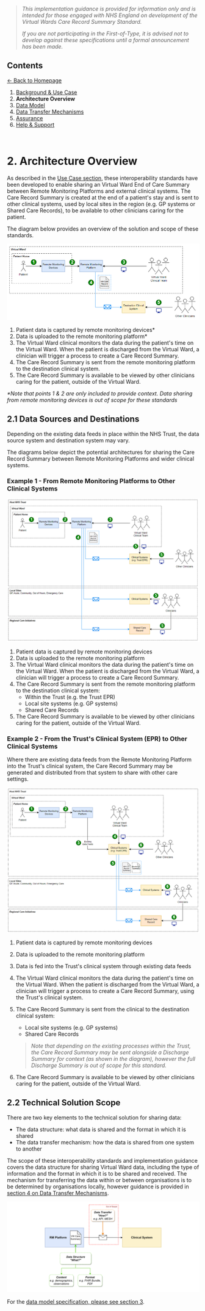 > *This implementation guidance is provided for information only and is intended for those engaged with NHS England on development of the Virtual Wards Care Record Summary Standard.* 
>
> *If you are not participating in the First-of-Type, it is advised not to develop against these specifications until a formal announcement has been made.*


## Contents
[&larr; Back to Homepage](/README.md)
1. [Background & Use Case](/1_Background.md)
2. **Architecture Overview**
3. [Data Model](/3_Data_Model.md)
4. [Data Transfer Mechanisms](/4_Data_Transfer_Mechanisms.md)
5. [Assurance](/5_Assurance.md)
6. [Help & Support](/6_Support.md)

<br>

# 2. Architecture Overview

As described in the [Use Case section](/1_Background.md), these interoperability standards have been developed to enable sharing an Virtual Ward End of Care Summary between Remote Monitoring Platforms and external clinical systems. The Care Record Summary is created at the end of a patient's stay and is sent to other clinical systems, used by local sites in the region (e.g. GP systems or Shared Care Records), to be available to other clinicians caring for the patient. 

The diagram below provides an overview of the solution and scope of these standards.

![image](/Images/Architecture%20Diagram%20-%20RM%20Platform%20to%20Destination%20System%20v1.png)

1. Patient data is captured by remote monitoring devices*
2. Data is uploaded to the remote monitoring platform*
3. The Virtual Ward clinical monitors the data during the patient's time on the Virtual Ward. When the patient is discharged from the Virtual Ward, a clinician will trigger a process to create a Care Record Summary. 
4. The Care Record Summary is sent from the remote monitoring platform to the destination clinical system.
5. The Care Record Summary is available to be viewed by other clinicians caring for the patient, outside of the Virtual Ward. 

*\*Note that points 1 & 2 are only included to provide context. Data sharing from remote monitoring devices is out of scope for these standards*

## 2.1 Data Sources and Destinations

Depending on the existing data feeds in place within the NHS Trust, the data source system and destination system may vary. 

The diagrams below depict the potential architectures for sharing the Care Record Summary between Remote Monitoring Platforms and wider clinical systems. 

### Example 1 - From Remote Monitoring Platforms to Other Clinical Systems

![image](/Images/Architecture%20Diagram%20-%20Data%20Sources%20%26%20Destinations%20-%20RM%20to%20CS%20v1.png)

1. Patient data is captured by remote monitoring devices
2. Data is uploaded to the remote monitoring platform
3. The Virtual Ward clinical monitors the data during the patient's time on the Virtual Ward. When the patient is discharged from the Virtual Ward, a clinician will trigger a process to create a Care Record Summary. 
4. The Care Record Summary is sent from the remote monitoring platform to the destination clinical system:
     - Within the Trust (e.g. the Trust EPR)
     - Local site systems (e.g. GP systems)
     - Shared Care Records
5. The Care Record Summary is available to be viewed by other clinicians caring for the patient, outside of the Virtual Ward. 

### Example 2 - From the Trust's Clinical System (EPR) to Other Clinical Systems

Where there are existing data feeds from the Remote Monitoring Platform into the Trust's clinical system, the Care Record Summary may be generated and distributed from that system to share with other care settings.

![image](/Images/Architecture%20Diagram%20-%20Data%20Sources%20%26%20Destinations%20-%20CS%20to%20CS%20v2.png)

1. Patient data is captured by remote monitoring devices
2. Data is uploaded to the remote monitoring platform
3. Data is fed into the Trust's clinical system through existing data feeds
4. The Virtual Ward clinical monitors the data during the patient's time on the Virtual Ward. When the patient is discharged from the Virtual Ward, a clinician will trigger a process to create a Care Record Summary, using the Trust's clinical system. 
5. The Care Record Summary is sent from the clinical to the destination clinical system:
     - Local site systems (e.g. GP systems)
     - Shared Care Records

    >*Note that depending on the existing processes within the Trust, the Care Record Summary may be sent alongside a Discharge Summary for context (as shown in the diagram), however the full Discharge Summary is out of scope for this standard.*

6. The Care Record Summary is available to be viewed by other clinicians caring for the patient, outside of the Virtual Ward. 

## 2.2 Technical Solution Scope

There are two key elements to the technical solution for sharing data:
 - The data structure: what data is shared and the format in which it is shared
 - The data transfer mechanism: how the data is shared from one system to another

The scope of these interoperability standards and implementation guidance covers the data structure for sharing Virtual Ward data, including the type of information and the format in which it is to be shared and received. The mechanism for transferring the data within or between organisations is to be determined by organisations locally, however guidance is provided in [section 4 on Data Transfer Mechanisms](/4_Data_Transfer_Mechanisms.md). 


![image](/Images/Architecture%20Diagram%20-%20Technical%20Solution%20Scope%20v1.png)


For the [data model specification, please see section 3](/3_Data_Model.md). 
